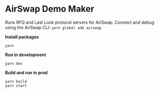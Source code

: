 # AirSwap Demo Maker

Runs RFQ and Last Look protocol servers for AirSwap.
Connect and debug using the AirSwap CLI: `yarn global add airswap`

**Install packages**

```
yarn
```

**Run in development**

```
yarn dev
```

**Build and run in prod**

```
yarn build
yarn start
```
